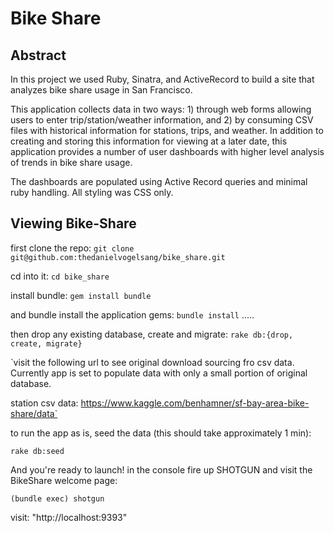 # Bike Share

## Abstract

In this project we used Ruby, Sinatra, and ActiveRecord to build a site that analyzes bike share usage in San Francisco.

This application collects data in two ways: 1) through web forms allowing users to enter trip/station/weather information, and 2) by consuming CSV files with historical information for stations, trips, and weather. In addition to creating and storing this information for viewing at a later date, this application provides a number of user dashboards with higher level analysis of trends in bike share usage.

The dashboards are populated using Active Record queries and minimal ruby handling. All styling was CSS only.

## Viewing Bike-Share

first clone the repo:
`git clone git@github.com:thedanielvogelsang/bike_share.git`

cd into it:
`cd bike_share`

install bundle:
`gem install bundle`

and bundle install the application gems:
`bundle install`
.....


then drop any existing database, create and migrate:
`rake db:{drop, create, migrate}`

`visit the following url to see original download sourcing fro csv data. Currently app is set to populate data with only a small portion of original database.

station csv data:
https://www.kaggle.com/benhamner/sf-bay-area-bike-share/data`

to run the app as is, seed the data (this should take approximately 1 min):

`rake db:seed`

And you're ready to launch! in the console fire up SHOTGUN and visit the BikeShare welcome page:

`(bundle exec) shotgun`

visit: "http://localhost:9393"
